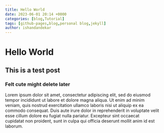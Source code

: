 ```yaml
---
title: Hello World
date: 2023-06-01 20:14 +0000
categories: [blog,Tutorial]
tags: [github-pages,blog,personal blog,jekyll]
author: ishandandekar
---
```


# Hello World

## This is a test post

### Felt cute might delete later

Lorem ipsum dolor sit amet, consectetur adipiscing elit, sed do eiusmod tempor incididunt ut labore et dolore magna aliqua. Ut enim ad minim veniam, quis nostrud exercitation ullamco laboris nisi ut aliquip ex ea commodo consequat. Duis aute irure dolor in reprehenderit in voluptate velit esse cillum dolore eu fugiat nulla pariatur. Excepteur sint occaecat cupidatat non proident, sunt in culpa qui officia deserunt mollit anim id est laborum.
